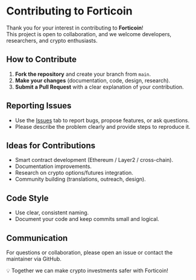 # Contributing to Forticoin

Thank you for your interest in contributing to **Forticoin**!  
This project is open to collaboration, and we welcome developers, researchers, and crypto enthusiasts.  

## How to Contribute
1. **Fork the repository** and create your branch from `main`.  
2. **Make your changes** (documentation, code, design, research).  
3. **Submit a Pull Request** with a clear explanation of your contribution.  

## Reporting Issues
- Use the [Issues](../../issues) tab to report bugs, propose features, or ask questions.  
- Please describe the problem clearly and provide steps to reproduce it.  

## Ideas for Contributions
- Smart contract development (Ethereum / Layer2 / cross-chain).  
- Documentation improvements.  
- Research on crypto options/futures integration.  
- Community building (translations, outreach, design).  

## Code Style
- Use clear, consistent naming.  
- Document your code and keep commits small and logical.  

## Communication
For questions or collaboration, please open an issue or contact the maintainer via GitHub.  

💡 Together we can make crypto investments safer with Forticoin!
